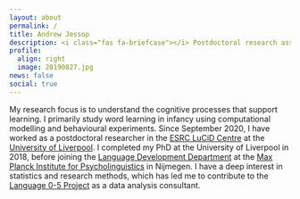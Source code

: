 ```yaml
---
layout: about
permalink: /
title: Andrew Jessop
description: <i class="fas fa-briefcase"></i> Postdoctoral research associate<br><i class="fas fa-university"></i> ESRC LuCiD Centre at The University of Liverpool<br><i class="fas fa-envelope"></i> andrew.jessop (at) [liverpool.ac.uk]
profile:
  align: right
  image: 20190827.jpg
news: false
social: true
---
```


My research focus is to understand the cognitive processes that support learning. I primarily study word learning in infancy using computational modelling and behavioural experiments. Since September 2020, I have worked as a postdoctoral researcher in the [ESRC LuCiD Centre](http://lucid.ac.uk/) at the [University of Liverpool](https://www.liverpool.ac.uk/institute-of-life-and-human-sciences/schools-and-departments/department-of-psychological-sciences/research/language-and-development/). I completed my PhD at the University of Liverpool in 2018, before joining the [Language Development Department](https://www.mpi.nl/departments/language-development) at the [Max Planck Institute for Psycholinguistics](https://www.mpi.nl/) in Nijmegen. I have a deep interest in statistics and research methods, which has led me to contribute to the [Language 0-5 Project](http://www.lucid.ac.uk/what-we-do/research/language-0-5-project/) as a data analysis consultant.
